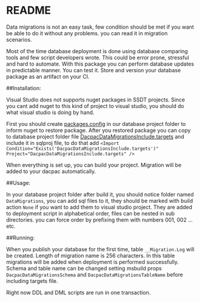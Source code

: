 # README #
Data migrations is not an easy task, few condition should be met if you want be able to do it without any problems. you can read it in migration scenarios.

Most of the time database deployment is done using database comparing tools and few script developers wrote. This could be error prone, stressful and hard to automate. With this package you can perform database updates in predictable manner. You can test it. Store and version your database package as an artifact on your CI.

##Installation:

Visual Studio does not supports nuget packages in SSDT projects. Since you cant add nuget to this kind of project to visual studio, you should do what visual studio is doing by hand. 

First you should create [packages.config](project-template-files/packages.config) in our database project folder to inform nuget to restore package.
After you restored package you can copy to database project folder file [DacpacDataMigrationsInclude.targets](project-template-files/DacpacDataMigrationsInclude.targets) and include it in sqlproj file, to do that add `<Import Condition="Exists('DacpacDataMigrationsInclude.targets')" Project="DacpacDataMigrationsInclude.targets" />`

When everything is set up, you can build your project. Migration will be added to your dacpac automatically.

##Usage:

In your database project folder after build it, you should notice folder named `DataMigrations`, you can add sql files to it, they should be marked with build action `None` if you want to add them to visual studio project. They are added to deployment script in alphabetical order, files can be nested in sub directories. you can force order by prefixing them with numbers 001, 002 ... etc.

##Running:

When you publish your database for the first time, table `__Migration.Log` will be created. Length of migration name is 256 characters. In this table migrations will be added when deployment is performed successfully. Schema and table name can be changed setting msbuild props `DacpacDataMigrationsSchema` and `DacpacDataMigrationsTableName` before including targets file.

Right now DDL and DML scripts are run in one transaction.
